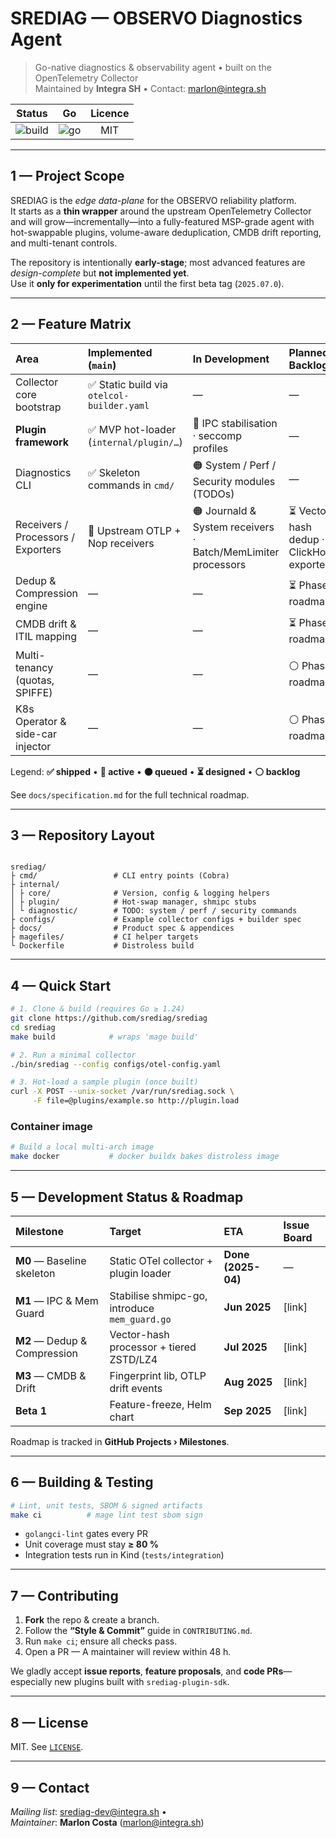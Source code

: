 # SREDIAG — OBSERVO Diagnostics Agent

> Go-native diagnostics & observability agent • built on the OpenTelemetry Collector  
> Maintained by **Integra SH** • Contact: <marlon@integra.sh>

| Status | Go | Licence |
| :----: | :-: | :-----: |
| ![build](https://img.shields.io/badge/build-alpha-blue) | ![go](https://img.shields.io/badge/go-1.24.x-blue) | MIT |

---

## 1 — Project Scope

SREDIAG is the *edge data-plane* for the OBSERVO reliability platform.  
It starts as a **thin wrapper** around the upstream OpenTelemetry Collector and will grow—incrementally—into a fully-featured MSP-grade agent with hot-swappable plugins, volume-aware deduplication, CMDB drift reporting, and multi-tenant controls.

The repository is intentionally **early-stage**; most advanced features are *design-complete* but **not implemented yet**.  
Use it **only for experimentation** until the first beta tag (`2025.07.0`).

---

## 2 — Feature Matrix

| Area | Implemented (`main`) | In Development | Planned / Backlog |
| :-- | :-- | :-- | :-- |
| Collector core bootstrap | ✅ Static build via `otelcol-builder.yaml` | — | — |
| **Plugin framework** | ✅ MVP hot-loader (`internal/plugin/…`) | 🔴 IPC stabilisation · seccomp profiles | — |
| Diagnostics CLI | ✅ Skeleton commands in `cmd/` | 🟠 System / Perf / Security modules (TODOs) | — |
| Receivers / Processors / Exporters | 🚧 Upstream OTLP + Nop receivers | 🟠 Journald & System receivers · Batch/MemLimiter processors | ⏳ Vector-hash dedup · ClickHouse exporter |
| Dedup & Compression engine | — | — | ⏳ Phase 2 roadmap |
| CMDB drift & ITIL mapping | — | — | ⏳ Phase 3 roadmap |
| Multi-tenancy (quotas, SPIFFE) | — | — | ⚪ Phase 4 roadmap |
| K8s Operator & side-car injector | — | — | ⚪ Phase 5 roadmap |

Legend: **✅ shipped** • **🔴 active** • **🟠 queued** • **⏳ designed** • **⚪ backlog**

See `docs/specification.md` for the full technical roadmap.

---

## 3 — Repository Layout

```ascii

srediag/
├ cmd/                 # CLI entry points (Cobra)
├ internal/
│ ├ core/              # Version, config & logging helpers
│ ├ plugin/            # Hot-swap manager, shmipc stubs
│ └ diagnostic/        # TODO: system / perf / security commands
├ configs/             # Example collector configs + builder spec
├ docs/                # Product spec & appendices
├ magefiles/           # CI helper targets
└ Dockerfile           # Distroless build

```

---

## 4 — Quick Start

```bash
# 1. Clone & build (requires Go ≥ 1.24)
git clone https://github.com/srediag/srediag
cd srediag
make build            # wraps 'mage build'

# 2. Run a minimal collector
./bin/srediag --config configs/otel-config.yaml

# 3. Hot-load a sample plugin (once built)
curl -X POST --unix-socket /var/run/srediag.sock \
     -F file=@plugins/example.so http://plugin.load
```

### Container image

```bash
# Build a local multi-arch image
make docker           # docker buildx bakes distroless image
```

---

## 5 — Development Status & Roadmap

| Milestone | Target | ETA | Issue Board |
| :-- | :-- | :-- | :-- |
| **M0** — Baseline skeleton | Static OTel collector + plugin loader | **Done (2025-04)** | — |
| **M1** — IPC & Mem Guard | Stabilise shmipc-go, introduce `mem_guard.go` | **Jun 2025** | [link] |
| **M2** — Dedup & Compression | Vector-hash processor + tiered ZSTD/LZ4 | **Jul 2025** | [link] |
| **M3** — CMDB & Drift | Fingerprint lib, OTLP drift events | **Aug 2025** | [link] |
| **Beta 1** | Feature-freeze, Helm chart | **Sep 2025** | [link] |

Roadmap is tracked in **GitHub Projects › Milestones**.

---

## 6 — Building & Testing

```bash
# Lint, unit tests, SBOM & signed artifacts
make ci          # mage lint test sbom sign
```

* `golangci-lint` gates every PR  
* Unit coverage must stay **≥ 80 %**  
* Integration tests run in Kind (`tests/integration`)

---

## 7 — Contributing

1. **Fork** the repo & create a branch.  
2. Follow the **“Style & Commit”** guide in `CONTRIBUTING.md`.  
3. Run `make ci`; ensure all checks pass.  
4. Open a PR — A maintainer will review within 48 h.

We gladly accept **issue reports**, **feature proposals**, and **code PRs**—especially new plugins built with `srediag-plugin-sdk`.

---

## 8 — License

MIT.  See [`LICENSE`](LICENSE).

---

## 9 — Contact

*Mailing list*: <srediag-dev@integra.sh> •  
*Maintainer*: **Marlon Costa** (<marlon@integra.sh>)
